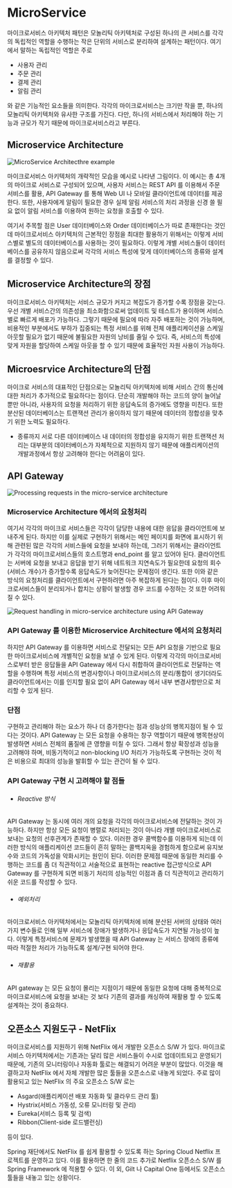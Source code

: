 
# MicroService
마이크로서비스 아키텍처 패턴은 모놀리틱 아키텍처로 구성된 하나의 큰 서비스를 각각의 독립적인 역할을 수행하는 
작은 단위의 서비스로 분리하여 설계하는 패턴이다. 여기에서 말하는 독립적인 역할은 주로 
- 사용자 관리
- 주문 관리
- 결제 관리
- 알림 관리
 
와 같은 기능적인 요소들을 의미한다.
각각의 마이크로서비스는 크기만 작을 뿐, 하나의 모놀리틱 아키텍처와 유사한 구조를 가진다.
다만, 하나의 서비스에서 처리해야 하는 기능과 규모가 작기 때문에 마이크로서비스라고 부른다.
## Microservice Architecture

![MicroService Architecthre example](http://www.popit.kr/wp-content/uploads/2016/08/2-600x423.png)

마이크로서비스 아키텍처의 개략적인 모습을 예시로 나타낸 그림이다.
이 예시는 총 4개의 마이크로 서비스로 구성되어 있으며, 사용자 서비스는 REST API 를 이용해서 주문 서비스를 활용,
API Gateway 를 통해 Web UI 나 모바일 클라이언트에 데이터를 제공한다.
또한, 사용자에게 알림이 필요한 경우 실제 알림 서비스의 처리 과정을 신경 쓸 필요 없이 알림 서비스를 이용하여
원하는 요청을 호출할 수 있다.

여기서 주목할 점은 User 데이터베이스와 Order 데이터베이스가 따로 존재한다는 것인데 마이크로서비스 아키텍처의 근본적인 장점을
최대한 활용하기 위해서는 이렇게 서비스별로 별도의 데이터베이스를 사용하는 것이 필요하다.
이렇게 개별 서비스들이 데이터베이스를 공유하지 않음으로써 각각의 서비스 특성에 맞게 데이터베이스의 종류와 설계를 결정할 수 있다.

## Microservice Architecture의 장점
마이크로서비스 아키텍처는 서비스 규모가 커지고 복잡도가 증가할 수록 장점을 갖는다.
우선 개별 서비스간의 의존성을 최소화함으로써 업데이트 및 테스트가 용이하며 서비스별로 빠르게 배포가 가능하다.
그렇기 때문에 필요에 따라 자주 배포하는 것이 가능하며, 비용적인 부분에서도 부하가 집중되는 특정 서비스를 위해 
전체 애플리케이션을 스케일 아웃할 필요가 없기 때문에 불필요한 자원의 낭비를 줄일 수 있다. 
즉, 서비스의 특성에 맞게 자원을 할당하여 스케일 아웃을 할 수 있기 때문에 효율적인 자원 사용이 가능하다.

## Microesrvice Architecture의 단점
마이크로 서비스의 대표적인 단점으로는 모놀리틱 아키텍처에 비해 서비스 간의 통신에 대한 처리가 추가적으로 필요하다는 점이다.
단순히 개발해야 하는 코드의 양이 늘어날 뿐만 아니라, 사용자의 요청을 처리하기 위한 응답속도의 증가에도 영향을 미친다.
또한 분산된 데이터베이스는 트랜잭션 관리가 용이하지 않기 때문에 데이터의 정합성을 맞추기 위한 노력도 필요하다.
* 종류까지 서로 다른 데이터베이스 내 데이터의 정합성을 유지하기 위한 트랜잭션 처리는 대부분의 데이터베이스가 자체적으로 
 지원하지 않기 때문에 애플리케이션의 개발과정에서 항상 고려해야 한다는 어려움이 있다.


## API Gateway

![Processing requests in the micro-service architecture](http://www.popit.kr/wp-content/uploads/2016/08/5.png)

### Microservice Architecture 에서의 요청처리
여기서 각각의 마이크로 서비스들은 각각이 담당한 내용에 대한 응답을 클라이언트에 보내주게 된다. 하지만 이를 실제로 구현하기 위해서는 메인 페이지를 화면에 표시하기 위해 관련된 많은 각각의 서비스들에 요청을 보내야 하는데, 그러기 위해서는 클라이언트가 각각의 마이크로서비스들의 호스트명과 end_point 를 알고 있어야 된다. 클라이언트는 서버에 요청을 보내고 응답을 받기 위해 네트워크 지연속도가 필요한데 요청의 회수(서비스 개수)가 증가할수록 응답속도가 늦어진다는 문제점이 생긴다.
또한 이와 같은 방식의 요청처리를 클라이언트에서 구현하려면 아주 복잡하게 된다는 점이다. 이후 마이크로서비스들이 분리되거나 합치는 상황이 발생할 경우 코드를 수정하는 것 또한 어려워 질 수 있다.

![Request handling in micro-service architecture using API Gateway](http://www.popit.kr/wp-content/uploads/2016/08/6-600x410.png)

### API Gateway 를 이용한 Microservice Architecture 에서의 요청처리
하지만 API Gateway 를 이용하면 서비스로 전달되는 모든 API 요청을 기반으로 필요한 마이크로서비스에 개별적인 요청을 보낼 수 있게 된다.
이렇게 각각의 마이크로서비스로부터 받은 응답들을 API Gateway 에서 다시 취합하여 클라이언트로 전달하는 역할을 수행하며
특정 서비스의 변경사항이나 마이크로서비스의 분리/통합이 생기더라도 클라이언트에서는 이를 인지할 필요 없이 API Gateway 에서 내부
변경사항만으로 처리할 수 있게 된다.

### 단점
구현하고 관리해야 하는 요소가 하나 더 증가한다는 점과 성능상의 병목지점이 될 수 있다는 것이다.
API Gateway 는 모든 요청을 수용하는 창구 역할이기 때문에 병목현상이 발생하면 서비스 전체의 품질에 큰 영향을 미칠 수 있다.
그래서 항상 확장성과 성능을 고려해야 하며, 비동기적이고 non-blocking I/O 처리가 가능하도록 구현하는 것이 적은 비용으로 최대의 성능을 발휘할 수 있는 관건이 될 수 있다.

### API Gateway 구현 시 고려해야 할 점들
- ###### Reactive 방식
API Gateway 는 동시에 여러 개의 요청을 각각의 마이크로서비스에 전달하는 것이 가능하다. 하지만 항상 모든 요청이 병렬로 처리되는 것이 아니라 개별 마이크로서비스로 보내는 요청의 선후관계가 존재할 수 있다. 이러한 경우 콜백함수를 이용하게 되는데 이러한 방식의 애플리케이션 코드들이 흔히 말하는 콜백지옥을 경험하게 함으로써 유지보수와 코드의 가독성을 악화시키는 원인이 된다. 
이러한 문제점 때문에 동일한 처리를 수행하는 코드를 좀 더 직관적이고 서술적으로 표현하는 reactive 접근방식으로 API Gateway 를 구현하게 되면
비동기 처리의 성능적인 이점과 좀 더 직관적이고 관리하기 쉬운 코드를 작성할 수 있다.

- ###### 예외처리
마이크로서비스 아키텍처에서는 모놀리틱 아키텍처에 비해 분산된 서버의 상태와 여러가지 변수들로 인해 일부 서비스에 장애가 발생하거나 응답속도가 지연될 가능성이 높다. 이렇게 특정서비스에 문제가 발생했을 때 API Gateway 는 서비스 장애의 종류에 따라 적절한 처리가 가능하도록 설계/구현 되어야 한다.

- ###### 재활용
API gateway 는 모든 요청이 몰리는 지점이기 때문에 동일한 요청에 대해 중복적으로 마이크로서비스에 요청을 보내는 것 보다 기존의 결과를 캐싱하여 재활용 할 수 있도록 설계하는 것이 중요하다.
## 오픈소스 지원도구 - NetFlix
마이크로서비스를 지원하기 위해 NetFlix 에서 개발한 오픈소스 S/W 가 있다. 마이크로서비스 아키텍처에서는 기존과는 달리 
많은 서비스들이 수시로 업데이트되고 운영되기 때문에, 기존의 모니터링이나 자동화 툴로는 해결되기 어려운 부분이 많았다. 
이것을 해결하고자 NetFlix 에서 자체 개발한 많은 툴들을 오픈소스로 내놓게 되었다.
주로 많이 활용되고 있는 NetFlix 의 주요 오픈소스 S/W 로는

- Asgard(애플리케이션 배포 자동화 및 클라우드 관리 툴)
- Hystrix(서비스 가동성, 오류 모니터링 및 관리)
- Eureka(서비스 등록 및 검색)
- Ribbon(Client-side 로드밸런싱)

등이 있다.

Spring 재단에서도 NetFlix 를 쉽게 활용할 수 있도록 하는 Spring Cloud Netflix 프로젝트를 운영하고 있다.
이를 활용하면 한 줄의 코드 추가로 Netflix 오픈소스 S/W 를 Spring Framework 에 적용할 수 있다.
이 외, Gilt 나 Capital One 등에서도 오픈소스 툴들을 내놓고 있는 상황이다.


